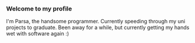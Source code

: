 ### Welcome to my profile

I'm Parsa, the handsome programmer. Currently speeding through my uni projects to graduate. Been away for a while, but currently getting my hands wet with software again :)


